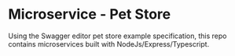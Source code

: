 # Microservice - Pet Store

Using the Swagger editor pet store example specification, this repo contains microservices built with NodeJs/Express/Typescript.